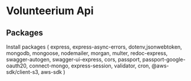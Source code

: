 # Volunteerium Api

## Packages
 Install packages ( express, express-async-errors, dotenv,jsonwebtoken, mongodb, mongoose, nodemailer, morgan, multer, redoc-express, swagger-autogen, swagger-ui-express, cors, passport, passport-google-oauth20, connect-mongo, express-session, validator, cron, @aws-sdk/client-s3, aws-sdk ) 